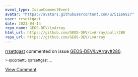 ```yaml
---
event_type: IssueCommentEvent
avatar: "https://avatars.githubusercontent.com/u/5116892?"
user: rrsettgast
date: 2023-04-14
repo_name: GEOS-DEV/LvArray
html_url: https://github.com/GEOS-DEV/LvArray/pull/280
repo_url: https://github.com/GEOS-DEV/LvArray
---
```


<a href='https://github.com/rrsettgast' target='_blank'>rrsettgast</a> commented on issue <a href='https://github.com/GEOS-DEV/LvArray/pull/280' target='_blank'>GEOS-DEV/LvArray#280</a>.

<small>> @corbett5 @rrsettgast...</small>

<a href='https://github.com/GEOS-DEV/LvArray/pull/280' target='_blank'>View Comment</a>